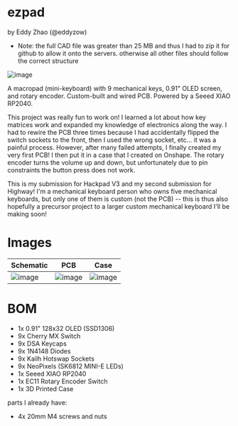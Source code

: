 # ezpad

by Eddy Zhao (@eddyzow)

* Note: the full CAD file was greater than 25 MB and thus I had to zip it for github to allow it onto the servers. otherwise all other files should follow the correct structure

![image](https://github.com/user-attachments/assets/6eca65f7-fa06-414b-b9ac-68b172981000)

A macropad (mini-keyboard) with 9 mechanical keys, 0.91" OLED screen, and rotary encoder. Custom-built and wired PCB. Powered by a Seeed XIAO RP2040.

This project was really fun to work on! I learned a lot about how key matrices work and expanded my knowledge of electronics along the way. I had to rewire the PCB three times because I had accidentally flipped the switch sockets to the front, then I used the wrong socket, etc... it was a painful process. However, after many failed attempts, I finally created my very first PCB! I then put it in a case that I created on Onshape. The rotary encoder turns the volume up and down, but unfortunately due to pin constraints the button press does not work.

This is my submission for Hackpad V3 and my second submission for Highway! I'm a mechanical keyboard person who owns five mechanical keyboards, but only one of them is custom (not the PCB) -- this is thus also hopefully a precursor project to a larger custom mechanical keyboard I'll be making soon!

# Images

| Schematic    | PCB | Case |
| -------- | ------- | ------- |
| ![image](https://github.com/user-attachments/assets/228fc7bc-6125-4b40-b424-ff02428df9f7) | ![image](https://github.com/user-attachments/assets/03804ac7-8eb5-410c-ad74-194b3dca9ba3) | ![image](https://github.com/user-attachments/assets/b8abe84e-1a56-4fd6-9fd6-c8c6e83b9a3c) |


# BOM

- 1x 0.91" 128x32 OLED (SSD1306)
- 9x Cherry MX Switch
- 9x DSA Keycaps
- 9x 1N4148 Diodes
- 9x Kailh Hotswap Sockets
- 9x NeoPixels (SK6812 MINI-E LEDs)
- 1x Seeed XIAO RP2040
- 1x EC11 Rotary Encoder Switch
- 1x 3D Printed Case

parts I already have:
- 4x 20mm M4 screws and nuts
